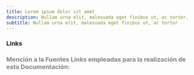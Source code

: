 ```yaml
---
title: Lorem ipsum dolor sit amet
description: Nullam urna elit, malesuada eget finibus ut, ac tortor.
subtitle: Nullam urna elit, malesuada eget finibus ut, ac tortor
---
```


### Links




### <span style="color:grey">Mención a la Fuentes Links empleadas para la realización de esta Documentación:</span>

